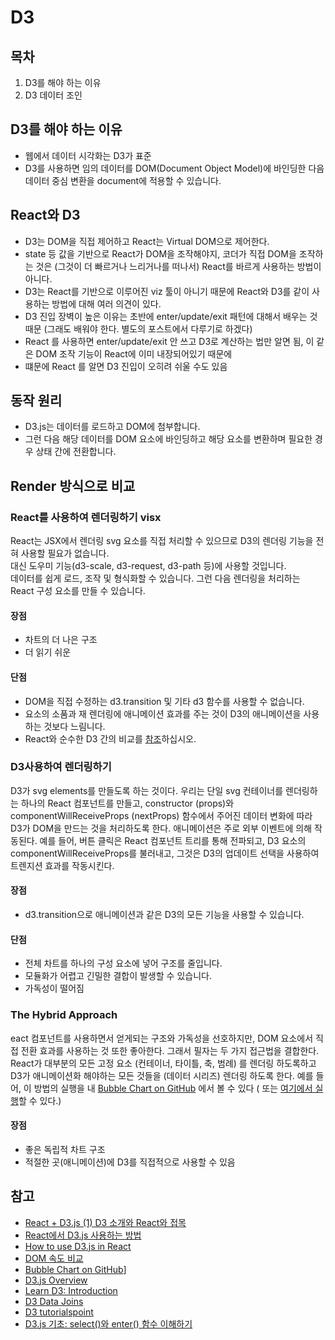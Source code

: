 # D3

## 목차
1. D3를 해야 하는 이유
2. D3 데이터 조인

## D3를 해야 하는 이유 
- 웹에서 데이터 시각화는 D3가 표준
- D3를 사용하면 임의 데이터를 DOM(Document Object Model)에 바인딩한 다음 데이터 중심 변환을 document에 적용할 수 있습니다.

## React와 D3
- D3는 DOM을 직접 제어하고 React는 Virtual DOM으로 제어한다.
- state 등 값을 기반으로 React가 DOM을 조작해야지, 코더가 직접 DOM을 조작하는 것은 (그것이 더 빠르거나 느리거나를 떠나서) React를 바르게 사용하는 방법이 아니다.
- D3는 React를 기반으로 이루어진 viz 툴이 아니기 때문에 React와 D3를 같이 사용하는 방법에 대해 여러 의견이 있다.
- D3 진입 장벽이 높은 이유는 초반에 enter/update/exit 패턴에 대해서 배우는 것 때문 (그래도 배워야 한다. 별도의 포스트에서 다루기로 하겠다)
- React 를 사용하면 enter/update/exit 안 쓰고 D3로 계산하는 법만 알면 됨, 이 같은 DOM 조작 기능이 React에 이미 내장되어있기 때문에
- 떄문에 React 를 알면 D3 진입이 오히려 쉬울 수도 있음

## 동작 원리
- D3.js는 데이터를 로드하고 DOM에 첨부합니다. 
- 그런 다음 해당 데이터를 DOM 요소에 바인딩하고 해당 요소를 변환하며 필요한 경우 상태 간에 전환합니다.

## Render 방식으로 비교

### React를 사용하여 렌더링하기 visx
React는 JSX에서 렌더링 svg 요소를 직접 처리할 수 있으므로 D3의 렌더링 기능을 전혀 사용할 필요가 없습니다.  
대신 도우미 기능(d3-scale, d3-request, d3-path 등)에 사용할 것입니다.  
데이터를 쉽게 로드, 조작 및 형식화할 수 있습니다. 그런 다음 렌더링을 처리하는 React 구성 요소를 만들 수 있습니다.

#### 장점
- 차트의 더 나은 구조
- 더 읽기 쉬운

#### 단점
- DOM을 직접 수정하는 d3.transition 및 기타 d3 함수를 사용할 수 없습니다.
- 요소의 소품과 재 렌더링에 애니메이션 효과를 주는 것이 D3의 애니메이션을 사용하는 것보다 느림니다.
- React와 순수한 D3 간의 비교를 [참조]((https://gist.github.com/JMStewart/f0dc27409658ab04d1c8))하십시오.

### D3사용하여 렌더링하기
D3가 svg elements를 만들도록 하는 것이다. 우리는 단일 svg 컨테이너를 렌더링하는 하나의 React 컴포넌트를 만들고, constructor (props)와 componentWillReceiveProps (nextProps) 함수에서 주어진 데이터 변화에 따라 D3가 DOM을 만드는 것을 처리하도록 한다. 애니메이션은 주로 외부 이벤트에 의해 작동된다. 예를 들어, 버튼 클릭은 React 컴포넌트 트리를 통해 전파되고, D3 요소의 componentWillReceiveProps를 불러내고, 그것은 D3의 업데이트 선택을 사용하여 트렌지션 효과를 작동시킨다.

#### 장점
- d3.transition으로 애니메이션과 같은 D3의 모든 기능을 사용할 수 있습니다.

#### 단점
- 전체 차트를 하나의 구성 요소에 넣어 구조를 줄입니다.
- 모듈화가 어렵고 긴밀한 결합이 발생할 수 있습니다.
- 가독성이 떨어짐

### The Hybrid Approach
eact 컴포넌트를 사용하면서 얻게되는 구조와 가독성을 선호하지만, DOM 요소에서 직접 전환 효과를 사용하는 것 또한 좋아한다. 그래서 필자는 두 가지 접근법을 결합한다. React가 대부분의 모든 고정 요소 (컨테이너, 타이틀, 축, 범례) 를 렌더링 하도록하고 D3가 애니메이션화 해야하는 모든 것들을 (데이터 시리즈) 렌더링 하도록 한다. 예를 들어, 이 방법의 실행을 내 [Bubble Chart on GitHub](https://github.com/MrToph/react-d3-bubblechart) 에서 볼 수 있다 ( 또는 [여기에서 실행](https://cmichel.io/projects/react-d3-bubblechart/)할 수 있다.)

#### 장점
- 좋은 독립적 차트 구조
- 적절한 곳(애니메이션)에 D3를 직접적으로 사용할 수 있음

## 참고
- [React + D3.js (1) D3 소개와 React와 접목](https://darrengwon.tistory.com/1140)
- [React에서 D3.js 사용하는 방법](http://52.78.22.201/tutorials/weplanet/how-to-use-d3/)
- [How to use D3.js in React](https://cmichel.io/how-to-use-d3js-in-react)
- [DOM 속도 비교](https://gist.github.com/JMStewart/f0dc27409658ab04d1c8)
- [Bubble Chart on GitHub](https://github.com/MrToph/react-d3-bubblechart)]
- [D3.js Overview](https://velog.io/@dnr6054/D3.js-Overview)
- [Learn D3: Introduction](https://observablehq.com/@d3/learn-d3)
- [D3 Data Joins](https://www.d3indepth.com/datajoins/)
- [D3 tutorialspoint](https://www.tutorialspoint.com/d3js/)
- [D3.js 기초: select()와 enter() 함수 이해하기](https://www.44bits.io/ko/post/d3js-basic-understanding-select-and-enter-api#d3.js-select-api-%EC%8B%9C%EA%B0%81%ED%99%94%ED%95%A0-%EC%9A%94%EC%86%8C-%EC%84%A0%ED%83%9D%ED%95%98%EA%B8%B0)